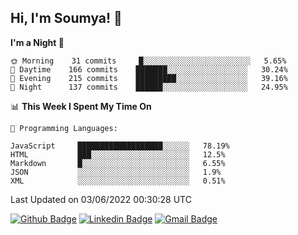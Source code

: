 ## Hi, I'm Soumya! 👋

<!--START_SECTION:waka-->
**I'm a Night 🦉** 

```text
🌞 Morning    31 commits     █░░░░░░░░░░░░░░░░░░░░░░░░   5.65% 
🌆 Daytime    166 commits    ███████░░░░░░░░░░░░░░░░░░   30.24% 
🌃 Evening    215 commits    █████████░░░░░░░░░░░░░░░░   39.16% 
🌙 Night      137 commits    ██████░░░░░░░░░░░░░░░░░░░   24.95%

```


📊 **This Week I Spent My Time On** 

```text
💬 Programming Languages: 

JavaScript     ███████████████████░░░░░░   78.19% 
HTML           ███░░░░░░░░░░░░░░░░░░░░░░   12.5% 
Markdown       █░░░░░░░░░░░░░░░░░░░░░░░░   6.55% 
JSON           ░░░░░░░░░░░░░░░░░░░░░░░░░   1.9% 
XML            ░░░░░░░░░░░░░░░░░░░░░░░░░   0.51%
```


 Last Updated on 03/06/2022 00:30:28 UTC
<!--END_SECTION:waka-->

[![Github Badge](https://img.shields.io/badge/-rubyruins-grey?style=for-the-badge&logo=github&logoColor=white&link=https://github.com/rubyruins/)](https://www.github.com/rubyruins/) 
[![Linkedin Badge](https://img.shields.io/badge/-Soumya%20Parekh-0072b1?style=for-the-badge&logo=Linkedin&logoColor=white&link=https://www.linkedin.com/in/Soumya-Parekh/)](https://www.linkedin.com/in/Soumya-Parekh/) 
[![Gmail Badge](https://img.shields.io/badge/-soumyaparekh.me@gmail.com-c14438?style=for-the-badge&logo=Gmail&logoColor=white&link=mailto:soumyaparekh.me@gmail.com)](mailto:soumyaparekh.me@gmail.com) 
